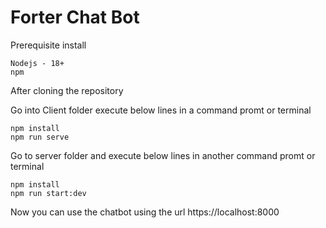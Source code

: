 # Forter Chat Bot
Prerequisite install
```
Nodejs - 18+
npm
```

After cloning the repository

Go into Client folder execute below lines in a command promt or terminal
```
npm install
npm run serve
```

Go to server folder and execute below lines in another command promt or terminal
```
npm install
npm run start:dev
```

Now you can use the chatbot using the url https://localhost:8000
